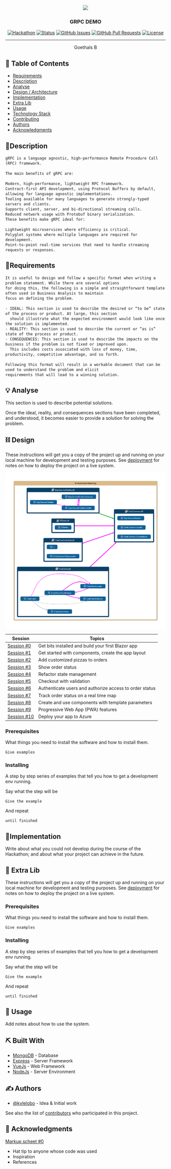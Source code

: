 ﻿<p align="center">
  <a href="" rel="noopener">
 <img src="https://i.morioh.com/2019/11/20/19d8ced21da5.jpg" class="o-logo">
</a>
</p>
<h3 align="center">GRPC DEMO</h3>

<div align="center">

[![Hackathon](https://img.shields.io/badge/hackathon-name-orange.svg)](http://hackathon.url.com)
[![Status](https://img.shields.io/badge/status-active-success.svg)]()
[![GitHub Issues](https://img.shields.io/github/issues/kylelobo/The-Documentation-Compendium.svg)](https://github.com/kylelobo/The-Documentation-Compendium/issues)
[![GitHub Pull Requests](https://img.shields.io/github/issues-pr/kylelobo/The-Documentation-Compendium.svg)](https://github.com/kylelobo/The-Documentation-Compendium/pulls)
[![License](https://img.shields.io/badge/license-MIT-blue.svg)](LICENSE.md)

</div>

---

<p align="center"> Goethals B
    <br> 
</p>

## 📝 Table of Contents

- [Requirements](#Requirements)
- [Description](#Description)
- [Analyse](#Analyse)
- [Design / Architecture](#Design)
- [Implementation](#Implementation)
- [Extra Lib](#lib)
- [Usage](#usage)
- [Technology Stack](#tech_stack)
- [Contributing](../CONTRIBUTING.md)
- [Authors](#authors)
- [Acknowledgments](#acknowledgments)

## 🧐Description <a name = "Description"></a> 

    gRPC is a language agnostic, high-performance Remote Procedure Call (RPC) framework.

    The main benefits of gRPC are:

    Modern, high-performance, lightweight RPC framework.
    Contract-first API development, using Protocol Buffers by default, allowing for language agnostic implementations.
    Tooling available for many languages to generate strongly-typed servers and clients.
    Supports client, server, and bi-directional streaming calls.
    Reduced network usage with Protobuf binary serialization.
    These benefits make gRPC ideal for:

    Lightweight microservices where efficiency is critical.
    Polyglot systems where multiple languages are required for development.
    Point-to-point real-time services that need to handle streaming requests or responses.

## 🧐Requirements <a name = "Requirements"></a> 

    It is useful to design and follow a specific format when writing a problem statement. While there are several options
    for doing this, the following is a simple and straightforward template often used in Business Analysis to maintain
    focus on defining the problem.

    - IDEAL: This section is used to describe the desired or “to be” state of the process or product. At large, this section
      should illustrate what the expected environment would look like once the solution is implemented.
    - REALITY: This section is used to describe the current or “as is” state of the process or product.
    - CONSEQUENCES: This section is used to describe the impacts on the business if the problem is not fixed or improved upon.
      This includes costs associated with loss of money, time, productivity, competitive advantage, and so forth.

    Following this format will result in a workable document that can be used to understand the problem and elicit
    requirements that will lead to a winning solution.

## 💡 Analyse <a name = "Analyse"></a>

This section is used to describe potential solutions.

Once the ideal, reality, and consequences sections have been
completed, and understood, it becomes easier to provide a solution for solving the problem.

## ⛓️ Design  <a name = "Design"></a>

These instructions will get you a copy of the project up and running on your local machine for development
and testing purposes. See [deployment](#deployment) for notes on how to deploy the project on a live system.

 <img src="doc\view.png" class="o-logo">


| Session | Topics |
| ----- | ---- |
| [Session #0](/docs/00-get-started.md) | Get bits installed and build your first Blazor app |
| [Session #1](/docs/01-components-and-layout.md) | Get started with components, create the app layout |
| [Session #2](/docs/02-customize-a-pizza.md) | Add customized pizzas to orders  |
| [Session #3](/docs/03-show-order-status.md) | Show order status |
| [Session #4](/docs/04-refactor-state-management.md) | Refactor state management |
| [Session #5](/docs/05-checkout-with-validation.md) | Checkout with validation |
| [Session #6](/docs/06-authentication-and-authorization.md) | Authenticate users and authorize access to order status |
| [Session #7](/docs/07-javascript-interop.md) | Track order status on a real time map |
| [Session #8](/docs/08-templated-components.md) | Create and use components with template parameters |
| [Session #9](/docs/09-progressive-web-app.md) | Progressive Web App (PWA) features |
| [Session #10](/docs/10-publish-and-deploy.md) | Deploy your app to Azure |

### Prerequisites

What things you need to install the software and how to install them.

```
Give examples
```

### Installing

A step by step series of examples that tell you how to get a development env running.

Say what the step will be

```
Give the example
```

And repeat

```
until finished
```


## 🚀Implementation <a name = "Implementation"></a>

Write about what you could not develop during the course of the Hackathon; and about what your project can achieve
in the future.

## 🏁 Extra Lib <a name = "Extra Lib"></a>

These instructions will get you a copy of the project up and running on your local machine for development
and testing purposes. See [deployment](#deployment) for notes on how to deploy the project on a live system.

### Prerequisites

What things you need to install the software and how to install them.

```
Give examples
```

### Installing

A step by step series of examples that tell you how to get a development env running.

Say what the step will be

```
Give the example
```

And repeat

```
until finished
```

## 🎈 Usage <a name="usage"></a>

Add notes about how to use the system.

## ⛏️ Built With <a name = "tech_stack"></a>

- [MongoDB](https://www.mongodb.com/) - Database
- [Express](https://expressjs.com/) - Server Framework
- [VueJs](https://vuejs.org/) - Web Framework
- [NodeJs](https://nodejs.org/en/) - Server Environment

## ✍️ Authors <a name = "authors"></a>

- [@kylelobo](https://github.com/kylelobo) - Idea & Initial work

See also the list of [contributors](https://github.com/kylelobo/The-Documentation-Compendium/contributors)
who participated in this project.

## 🎉 Acknowledgments <a name = "acknowledgments"></a>

 [Markup scheet #0](docs/markdown-cheat-sheet.md)
- Hat tip to anyone whose code was used
- Inspiration
- References
